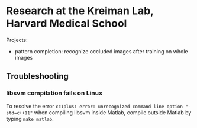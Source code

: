 # Research at the Kreiman Lab, Harvard Medical School

Projects:

* pattern completion: recognize occluded images after training on whole images


## Troubleshooting
### libsvm compilation fails on Linux
To resolve the error 
`cc1plus: error: unrecognized command line option "-std=c++11"`
when compiling libsvm inside Matlab, 
compile outside Matlab by typing `make matlab`.